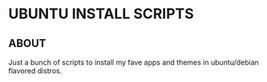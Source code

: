# UBUNTU INSTALL SCRIPTS

## ABOUT

Just a bunch of scripts to install my fave apps and themes in ubuntu/debian flavored distros.
